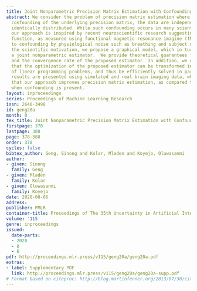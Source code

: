 ```yaml
---
title: Joint Nonparametric Precision Matrix Estimation with Confounding
abstract: We consider the problem of precision matrix estimation where, due to extraneous
  confounding of the underlying precision matrix, the data are independent but not
  identically distributed. While such confounding occurs in many scientific problems,
  our approach is inspired by recent neuroscientific research suggesting that brain
  function, as measured using functional magnetic resonance imagine (fMRI), is susceptible
  to confounding by physiological noise such as breathing and subject motion. Following
  the scientific motivation, we propose a graphical model, which in turn motivates
  a joint nonparametric estimator.  We provide theoretical guarantees for the consistency
  and the convergence rate of the proposed estimator. In addition, we demonstrate
  that the optimization of the proposed estimator can be transformed into a series
  of linear programming problems, and thus be efficiently solved in parallel. Empirical
  results are presented using simulated and real brain imaging data, which suggest
  that our approach improves precision matrix estimation, as compared to baselines,
  when confounding is present.
layout: inproceedings
series: Proceedings of Machine Learning Research
issn: 2640-3498
id: geng20a
month: 0
tex_title: Joint Nonparametric Precision Matrix Estimation with Confounding
firstpage: 378
lastpage: 388
page: 378-388
order: 378
cycles: false
bibtex_author: Geng, Sinong and Kolar, Mladen and Koyejo, Oluwasanmi
author:
- given: Sinong
  family: Geng
- given: Mladen
  family: Kolar
- given: Oluwasanmi
  family: Koyejo
date: 2020-08-06
address: 
publisher: PMLR
container-title: Proceedings of The 35th Uncertainty in Artificial Intelligence Conference
volume: '115'
genre: inproceedings
issued:
  date-parts:
  - 2020
  - 8
  - 6
pdf: http://proceedings.mlr.press/v115/geng20a/geng20a.pdf
extras:
- label: Supplementary PDF
  link: http://proceedings.mlr.press/v115/geng20a/geng20a-supp.pdf
# Format based on citeproc: http://blog.martinfenner.org/2013/07/30/citeproc-yaml-for-bibliographies/
---
```

